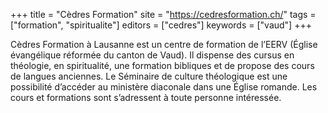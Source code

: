 +++
title = "Cèdres Formation"
site = "https://cedresformation.ch/"
tags = ["formation", "spiritualite"]
editors = ["cedres"]
keywords = ["vaud"]
+++

Cèdres Formation à Lausanne est un centre de formation de l’EERV (Église évangélique réformée du canton de Vaud). Il dispense des cursus en théologie, en spiritualité, une formation bibliques et de propose des cours de langues anciennes. Le Séminaire de culture théologique est une possibilité d’accéder au ministère diaconale dans une Église romande. Les cours et formations sont s’adressent à toute personne intéressée.
